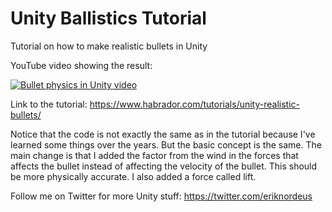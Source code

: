# Unity Ballistics Tutorial

Tutorial on how to make realistic bullets in Unity

YouTube video showing the result:

[![Bullet physics in Unity video](http://img.youtube.com/vi/eA60HDTnfnQ/0.jpg)](http://www.youtube.com/watch?eA60HDTnfnQ "Bullet physics in Unity video")

Link to the tutorial: https://www.habrador.com/tutorials/unity-realistic-bullets/

Notice that the code is not exactly the same as in the tutorial because I've learned some things over the years. But the basic concept is the same. The main change is that I added the factor from the wind in the forces that affects the bullet instead of affecting the velocity of the bullet. This should be more physically accurate. I also added a force called lift. 

Follow me on Twitter for more Unity stuff: https://twitter.com/eriknordeus
